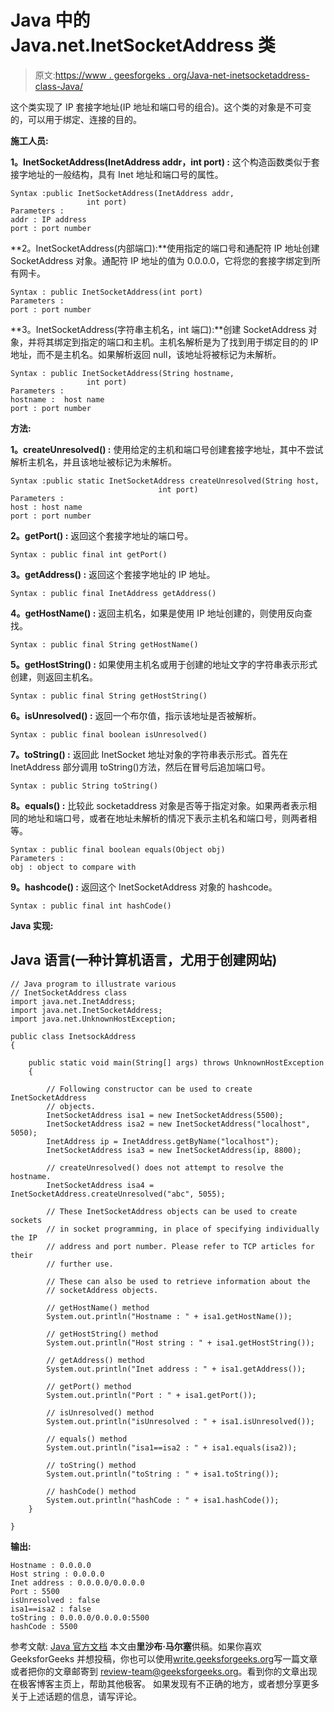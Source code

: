 # Java 中的 Java.net.InetSocketAddress 类

> 原文:[https://www . geesforgeks . org/Java-net-inetsocketaddress-class-Java/](https://www.geeksforgeeks.org/java-net-inetsocketaddress-class-java/)

这个类实现了 IP 套接字地址(IP 地址和端口号的组合)。这个类的对象是不可变的，可以用于绑定、连接的目的。

**施工人员:**

**1。InetSocketAddress(InetAddress addr，int port) :** 这个构造函数类似于套接字地址的一般结构，具有 Inet 地址和端口号的属性。

```
Syntax :public InetSocketAddress(InetAddress addr,
                 int port)
Parameters :
addr : IP address
port : port number
```

**2。InetSocketAddress(内部端口):**使用指定的端口号和通配符 IP 地址创建 SocketAddress 对象。通配符 IP 地址的值为 0.0.0.0，它将您的套接字绑定到所有网卡。

```
Syntax : public InetSocketAddress(int port)
Parameters :
port : port number
```

**3。InetSocketAddress(字符串主机名，int 端口):**创建 SocketAddress 对象，并将其绑定到指定的端口和主机。主机名解析是为了找到用于绑定目的的 IP 地址，而不是主机名。如果解析返回 null，该地址将被标记为未解析。

```
Syntax : public InetSocketAddress(String hostname,
                 int port)
Parameters :
hostname :  host name
port : port number
```

**方法:**

**1。createUnresolved() :** 使用给定的主机和端口号创建套接字地址，其中不尝试解析主机名，并且该地址被标记为未解析。

```
Syntax :public static InetSocketAddress createUnresolved(String host,
                                 int port)
Parameters :
host : host name
port : port number
```

**2。getPort() :** 返回这个套接字地址的端口号。

```
Syntax : public final int getPort()
```

**3。getAddress() :** 返回这个套接字地址的 IP 地址。

```
Syntax : public final InetAddress getAddress()
```

**4。getHostName() :** 返回主机名，如果是使用 IP 地址创建的，则使用反向查找。

```
Syntax : public final String getHostName()
```

**5。getHostString() :** 如果使用主机名或用于创建的地址文字的字符串表示形式创建，则返回主机名。

```
Syntax : public final String getHostString()
```

**6。isUnresolved() :** 返回一个布尔值，指示该地址是否被解析。

```
Syntax : public final boolean isUnresolved()
```

**7。toString() :** 返回此 InetSocket 地址对象的字符串表示形式。首先在 InetAddress 部分调用 toString()方法，然后在冒号后追加端口号。

```
Syntax : public String toString()
```

**8。equals() :** 比较此 socketaddress 对象是否等于指定对象。如果两者表示相同的地址和端口号，或者在地址未解析的情况下表示主机名和端口号，则两者相等。

```
Syntax : public final boolean equals(Object obj)
Parameters :
obj : object to compare with
```

**9。hashcode() :** 返回这个 InetSocketAddress 对象的 hashcode。

```
Syntax : public final int hashCode()
```

**Java 实现:**

## Java 语言(一种计算机语言，尤用于创建网站)

```
// Java program to illustrate various
// InetSocketAddress class
import java.net.InetAddress;
import java.net.InetSocketAddress;
import java.net.UnknownHostException;

public class InetsockAddress
{

    public static void main(String[] args) throws UnknownHostException
    {

        // Following constructor can be used to create InetSocketAddress
        // objects.
        InetSocketAddress isa1 = new InetSocketAddress(5500);
        InetSocketAddress isa2 = new InetSocketAddress("localhost", 5050);
        InetAddress ip = InetAddress.getByName("localhost");
        InetSocketAddress isa3 = new InetSocketAddress(ip, 8800);

        // createUnresolved() does not attempt to resolve the hostname.
        InetSocketAddress isa4 = InetSocketAddress.createUnresolved("abc", 5055);

        // These InetSocketAddress objects can be used to create sockets
        // in socket programming, in place of specifying individually the IP
        // address and port number. Please refer to TCP articles for their
        // further use.

        // These can also be used to retrieve information about the
        // socketAddress objects.

        // getHostName() method
        System.out.println("Hostname : " + isa1.getHostName());

        // getHostString() method
        System.out.println("Host string : " + isa1.getHostString());

        // getAddress() method
        System.out.println("Inet address : " + isa1.getAddress());

        // getPort() method
        System.out.println("Port : " + isa1.getPort());

        // isUnresolved() method
        System.out.println("isUnresolved : " + isa1.isUnresolved());

        // equals() method
        System.out.println("isa1==isa2 : " + isa1.equals(isa2));

        // toString() method
        System.out.println("toString : " + isa1.toString());

        // hashCode() method
        System.out.println("hashCode : " + isa1.hashCode());
    }

}
```

**输出:**

```
Hostname : 0.0.0.0
Host string : 0.0.0.0
Inet address : 0.0.0.0/0.0.0.0
Port : 5500
isUnresolved : false
isa1==isa2 : false
toString : 0.0.0.0/0.0.0.0:5500
hashCode : 5500
```

参考文献:
[Java 官方文档](https://docs.oracle.com/javase/7/docs/api/java/net/InetSocketAddress.html)
本文由**里沙布·马尔塞**供稿。如果你喜欢 GeeksforGeeks 并想投稿，你也可以使用[write.geeksforgeeks.org](https://write.geeksforgeeks.org)写一篇文章或者把你的文章邮寄到 review-team@geeksforgeeks.org。看到你的文章出现在极客博客主页上，帮助其他极客。
如果发现有不正确的地方，或者想分享更多关于上述话题的信息，请写评论。